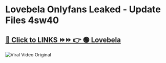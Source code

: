 
 # Lovebela Onlyfans Leaked - Update Files 4sw40

## <h2><a href="https://clipsfans.com/Lovebela&ref=git">🔗 Click to LINKS ⏩⏩ 👉 🟢 Lovebela </a></h2>

<a href="https://clipsfans.com/Lovebela&ref=git" rel="nofollow" data-target="animated-image.originalLink"><img src="https://i.ibb.co.com/xMMVF88/686577567.gif" alt="Viral Video Original" style="max-width: 100%; display: inline-block;" data-target="animated-image.originalImage"></a>


